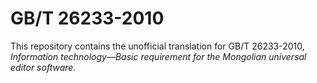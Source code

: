 # GB/T 26233-2010

This repository contains the unofficial translation for GB/T 26233-2010, *Information technology—Basic requirement for the Mongolian universal editor software*.